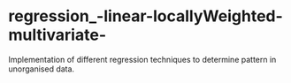 # regression_-linear-locallyWeighted-multivariate-
Implementation of different regression techniques to determine pattern in unorganised data. 
